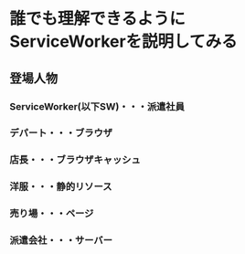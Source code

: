 # 誰でも理解できるようにServiceWorkerを説明してみる

## 登場人物
### ServiceWorker(以下SW)・・・派遣社員
### デパート・・・ブラウザ
### 店長・・・ブラウザキャッシュ
### 洋服・・・静的リソース
### 売り場・・・ページ
### 派遣会社・・・サーバー


